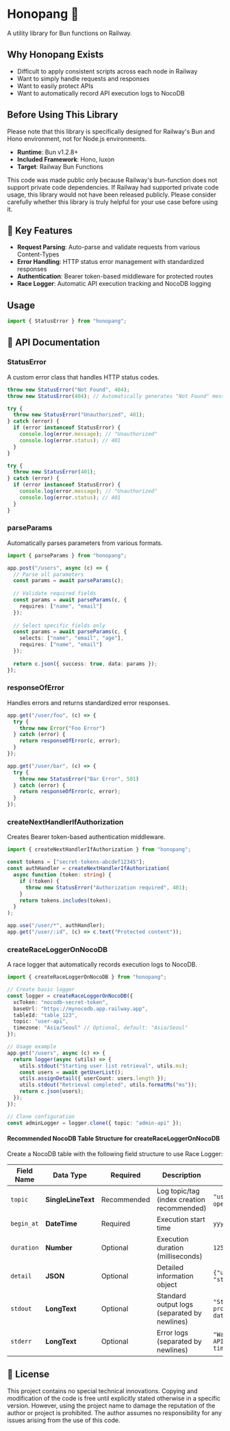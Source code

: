 # Honopang 🚀

A utility library for Bun functions on Railway.

## Why Honopang Exists

- Difficult to apply consistent scripts across each node in Railway
- Want to simply handle requests and responses
- Want to easily protect APIs
- Want to automatically record API execution logs to NocoDB

## Before Using This Library

Please note that this library is specifically designed for Railway's Bun and Hono environment, not for Node.js environments.

- **Runtime**: Bun v1.2.8+
- **Included Framework**: Hono, luxon
- **Target**: Railway Bun Functions

This code was made public only because Railway's bun-function does not support private code dependencies. If Railway had supported private code usage, this library would not have been released publicly. Please consider carefully whether this library is truly helpful for your use case before using it.

## 🎯 Key Features

- **Request Parsing**: Auto-parse and validate requests from various Content-Types
- **Error Handling**: HTTP status error management with standardized responses
- **Authentication**: Bearer token-based middleware for protected routes
- **Race Logger**: Automatic API execution tracking and NocoDB logging

## Usage

```typescript
import { StatusError } from "honopang";
```

## 📖 API Documentation

### StatusError

A custom error class that handles HTTP status codes.

```typescript
throw new StatusError("Not Found", 404);
throw new StatusError(404); // Automatically generates "Not Found" message

try {
  throw new StatusError("Unauthorized", 401);
} catch (error) {
  if (error instanceof StatusError) {
    console.log(error.message); // "Unauthorized"
    console.log(error.status); // 401
  }
}

try {
  throw new StatusError(401);
} catch (error) {
  if (error instanceof StatusError) {
    console.log(error.message); // "Unauthorized"
    console.log(error.status); // 401
  }
}
```

### parseParams
Automatically parses parameters from various formats.

```typescript
import { parseParams } from "honopang";

app.post("/users", async (c) => {
  // Parse all parameters
  const params = await parseParams(c);
  
  // Validate required fields
  const params = await parseParams(c, {
    requires: ["name", "email"]
  });
  
  // Select specific fields only
  const params = await parseParams(c, {
    selects: ["name", "email", "age"],
    requires: ["name", "email"]
  });
  
  return c.json({ success: true, data: params });
});
```

### responseOfError

Handles errors and returns standardized error responses.

```typescript
app.get("/user/foo", (c) => {
  try {
    throw new Error("Foo Error")
  } catch (error) {
    return responseOfError(c, error);
  }
});

app.get("/user/bar", (c) => {
  try {
    throw new StatusError("Bar Error", 501)
  } catch (error) {
    return responseOfError(c, error);
  }
});
```

### createNextHandlerIfAuthorization

Creates Bearer token-based authentication middleware.

```typescript
import { createNextHandlerIfAuthorization } from "honopang";

const tokens = ["secret-tokens-abcdef12345"];
const authHandler = createNextHandlerIfAuthorization(
  async function (token: string) {
    if (!token) {
      throw new StatusError("Authorization required", 401);
    }
    return tokens.includes(token);
  }
);

app.use("/user/*", authHandler);
app.get("/user/:id", (c) => c.text("Protected content"));
```

### createRaceLoggerOnNocoDB

A race logger that automatically records execution logs to NocoDB.

```typescript
import { createRaceLoggerOnNocoDB } from "honopang";

// Create basic logger
const logger = createRaceLoggerOnNocoDB({
  xcToken: "nocodb-secret-token",
  baseUrl: "https://mynocodb.app.railway.app",
  tableId: "table_123",
  topic: "user-api",
  timezone: "Asia/Seoul" // Optional, default: "Asia/Seoul"
});

// Usage example
app.get("/users", async (c) => {
  return logger(async (utils) => {
    utils.stdout("Starting user list retrieval", utils.ms);
    const users = await getUserList();
    utils.assignDetail({ userCount: users.length });
    utils.stdout("Retrieval completed", utils.formatMs("ms"));
    return c.json(users);
  });
});

// Clone configuration
const adminLogger = logger.clone({ topic: "admin-api" });
```

#### Recommended NocoDB Table Structure for createRaceLoggerOnNocoDB

Create a NocoDB table with the following field structure to use Race Logger:

| Field Name | Data Type | Required | Description | Example Value |
|------------|-----------|----------|-------------|---------------|
| `topic` | **SingleLineText** | Recommended | Log topic/tag (index creation recommended) | `"user-api"`, `"admin-operations"` |
| `begin_at` | **DateTime** | Required | Execution start time | `yyyy-MM-dd HH:mm:ss` |
| `duration` | **Number** | Optional | Execution duration (milliseconds) | `1250` |
| `detail` | **JSON** | Optional | Detailed information object | `{"userCount": 42, "status": "success"}` |
| `stdout` | **LongText** | Optional | Standard output logs (separated by newlines) | `"Starting process...\nProcessing data...\nCompleted"` |
| `stderr` | **LongText** | Optional | Error logs (separated by newlines) | `"Warning: deprecated API\nError: connection timeout"` |


## 📝 License

This project contains no special technical innovations. Copying and modification of the code is free until explicitly stated otherwise in a specific version. However, using the project name to damage the reputation of the author or project is prohibited. The author assumes no responsibility for any issues arising from the use of this code.
